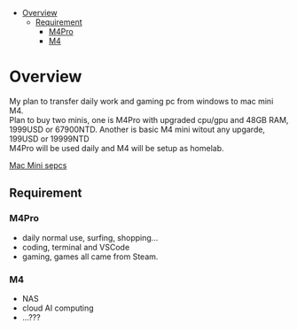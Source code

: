 <!-- vim-markdown-toc GFM -->

* [Overview](#overview)
    * [Requirement](#requirement)
        * [M4Pro](#m4pro)
        * [M4](#m4)

<!-- vim-markdown-toc -->

# Overview

My plan to transfer daily work and gaming pc from windows to mac mini M4.  
Plan to buy two minis, one is M4Pro with upgraded cpu/gpu and 48GB RAM, 1999USD or 67900NTD. Another is basic M4 mini witout any upgarde, 199USD or 19999NTD   
M4Pro will be used daily and M4 will be setup as homelab.  

<a href="https://www.apple.com/shop/shared/yoursaves/AAAjAAIBMXIMOp-iR805JAq-UbLCtauF0ou-d-ImIobOzCPHmSafZ-mZHXipbqdrEgcTRwSeAAIBUkVQ1QkZP3fx6zvF2JPduP9wkY66cR-Y016_MA8K4jg" target="_blank">Mac Mini sepcs</a>


## Requirement

### M4Pro

- daily normal use, surfing, shopping...
- coding, terminal and VSCode
- gaming, games all came from Steam. 

### M4

- NAS
- cloud AI computing
- ...???


